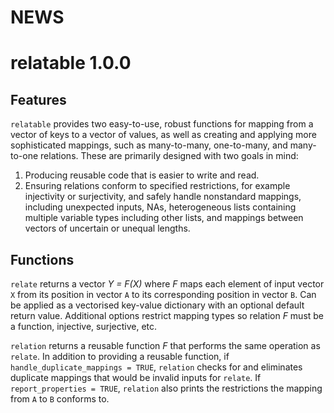 NEWS
================

<!-- README.md is generated from NEWS.Rmd. Please edit that file -->

# relatable 1.0.0

## Features

`relatable` provides two easy-to-use, robust functions for mapping from
a vector of keys to a vector of values, as well as creating and applying
more sophisticated mappings, such as many-to-many, one-to-many, and
many-to-one relations. These are primarily designed with two goals in
mind:

1.  Producing reusable code that is easier to write and read.
2.  Ensuring relations conform to specified restrictions, for example
    injectivity or surjectivity, and safely handle nonstandard mappings,
    including unexpected inputs, NAs, heterogeneous lists containing
    multiple variable types including other lists, and mappings between
    vectors of uncertain or unequal lengths.

## Functions

`relate` returns a vector *Y = F(X)* where *F* maps each element of
input vector `X` from its position in vector `A` to its corresponding
position in vector `B`. Can be applied as a vectorised key-value
dictionary with an optional default return value. Additional options
restrict mapping types so relation *F* must be a function, injective,
surjective, etc.

`relation` returns a reusable function *F* that performs the same
operation as `relate`. In addition to providing a reusable function, if
`handle_duplicate_mappings = TRUE`, `relation` checks for and eliminates
duplicate mappings that would be invalid inputs for `relate`. If
`report_properties = TRUE`, `relation` also prints the restrictions the
mapping from `A` to `B` conforms to.

